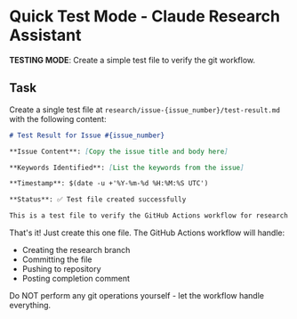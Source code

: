# Quick Test Mode - Claude Research Assistant

**TESTING MODE**: Create a simple test file to verify the git workflow.

## Task
Create a single test file at `research/issue-{issue_number}/test-result.md` with the following content:

```markdown
# Test Result for Issue #{issue_number}

**Issue Content**: [Copy the issue title and body here]

**Keywords Identified**: [List the keywords from the issue]

**Timestamp**: $(date -u +'%Y-%m-%d %H:%M:%S UTC')

**Status**: ✅ Test file created successfully

This is a test file to verify the GitHub Actions workflow for research file creation, branch creation, and pushing.
```

That's it! Just create this one file. The GitHub Actions workflow will handle:
- Creating the research branch
- Committing the file
- Pushing to repository
- Posting completion comment

Do NOT perform any git operations yourself - let the workflow handle everything.